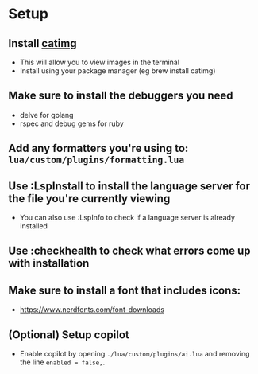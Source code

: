 # Setup

## Install [catimg](https://github.com/posva/catimg)
- This will allow you to view images in the terminal
- Install using your package manager (eg brew install catimg)

## Make sure to install the debuggers you need
- delve for golang
- rspec and debug gems for ruby

## Add any formatters you're using to: `lua/custom/plugins/formatting.lua`

## Use :LspInstall to install the language server for the file you're currently viewing
- You can also use :LspInfo to check if a language server is already installed

## Use :checkhealth to check what errors come up with installation

## Make sure to install a font that includes icons:
- https://www.nerdfonts.com/font-downloads

## (Optional) Setup copilot
- Enable copilot by opening `./lua/custom/plugins/ai.lua` and removing the line `enabled = false,`.
